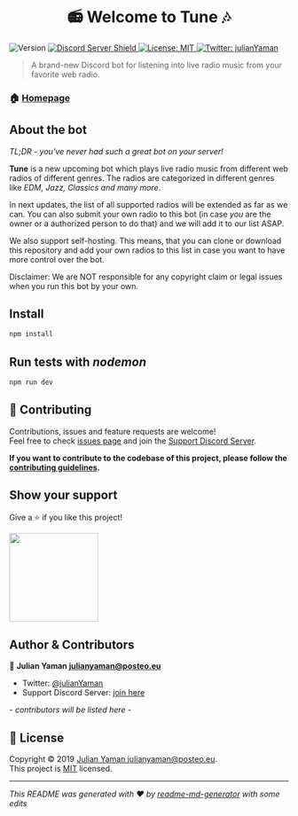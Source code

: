 <h1 align="center">📻 Welcome to Tune 🎶</h1>
<p>
  <img alt="Version" src="https://img.shields.io/badge/version-v1.0.0-blue.svg?cacheSeconds=2592000" />
  <a href="https://discord.gg/yAUmDNb">
      <img src="https://discordapp.com/api/guilds/358751806697897984/embed.png" alt="Discord Server Shield"/>
  </a>
  <a href="https://github.com/julianYaman/tune/blob/master/LICENSE">
    <img alt="License: MIT" src="https://img.shields.io/badge/License-MIT-yellow.svg" target="_blank" />
  </a>
  <a href="https://twitter.com/julianYaman">
    <img alt="Twitter: julianYaman" src="https://img.shields.io/twitter/follow/julianYaman.svg?style=social" target="_blank" />
  </a>
</p>

> A brand-new Discord bot for listening into live radio music from your favorite web radio.

### 🏠 [Homepage](https://github.com/julianYaman/tune)

## About the bot

*TL;DR - you've never had such a great bot on your server!*

**Tune** is a new upcoming bot which plays live radio music from different web radios of different genres.
The radios are categorized in different genres like *EDM, Jazz, Classics and many more*. 

In next updates, the list of all supported radios will be extended as far as we can. You can also submit your own radio
to this bot (in case *you* are the owner or a authorized person to do that) and we will add it to our list ASAP.

We also support self-hosting. This means, that you can clone or download this repository and add your own radios
to this list in case you want to have more control over the bot.

Disclaimer: We are NOT responsible for any copyright claim or legal issues when you run this bot by your own.

## Install

```sh
npm install
```

## Run tests with *nodemon*

```sh
npm run dev
```

## 🤝 Contributing

Contributions, issues and feature requests are welcome!<br />Feel free to check [issues page](https://github.com/julianYaman/tune/issues) 
and join the [Support Discord Server](https://discord.gg/yAUmDNb).

**If you want to contribute to the codebase of this project, please follow the 
[contributing guidelines](https://github.com/julianYaman/tune/blob/master/docs/CONTRIBUTING.md).**

## Show your support

Give a ⭐️ if you like this project!

<a href="https://www.patreon.com/user?u=23070184">
  <img src="https://c5.patreon.com/external/logo/become_a_patron_button@2x.png" width="160">
</a>

## Author & Contributors

👤 **Julian Yaman <julianyaman@posteo.eu>**

* Twitter: [@julianYaman](https://twitter.com/julianYaman)
* Support Discord Server: [join here](https://discord.gg/yAUmDNb)

*- contributors will be listed here -*

## 📝 License

Copyright © 2019 [Julian Yaman <julianyaman@posteo.eu>](https://github.com/julianYaman).<br />
This project is [MIT](https://github.com/julianYaman/tune/blob/master/LICENSE) licensed.

***
_This README was generated with ❤️ by [readme-md-generator](https://github.com/kefranabg/readme-md-generator) with some edits_ 
